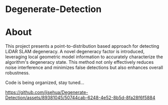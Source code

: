 # Degenerate-Detection

# About
This project presents a point-to-distribution based approach for detecting LiDAR SLAM degeneracy. A novel degeneracy factor is introduced, leveraging local geometric model information to accurately characterize the algorithm's degeneracy state. This method not only effectively reduces noise interference and minimizes false detections but also enhances overall robustness.

Code is being organized, stay tuned...



https://github.com/jisehua/Degenerate-Detection/assets/89381045/50744cab-6248-4e52-8b5d-8fa28f6f5884

